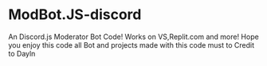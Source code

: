 # ModBot.JS-discord
An Discord.js Moderator Bot Code! Works on VS,Replit.com and more! Hope you enjoy this code all Bot and projects made with this code must to Credit to Dayln
